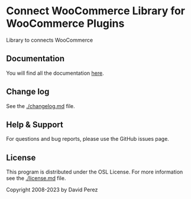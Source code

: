 # Connect WooCommerce Library for WooCommerce Plugins

Library to connects WooCommerce 

## Documentation

You will find all the documentation [here](./doc/readme.md).

## Change log

See the [./changelog.md](changelog.md) file.

## Help & Support

For questions and bug reports, please use the GitHub issues page.

## License

This program is distributed under the OSL License. For more information see the [./license.md](license.md) file.

Copyright 2008-2023 by David Perez